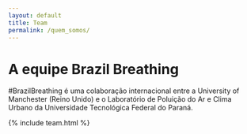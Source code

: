 ```yaml
---
layout: default
title: Team
permalink: /quem_somos/
---
```


# A equipe Brazil Breathing

<!-- \#BrazilBreathing is an international collaboration between the University of Manchester in
the United Kingdom and the Laboratory for Urban Air Pollution and Climate at the Federal University of Technology in Brazil. -->

\#BrazilBreathing é uma colaboração internacional entre a University of Manchester (Reino Unido)  e o Laboratório de Poluição do Ar e Clima Urbano da Universidade Tecnológica Federal do Paraná.

{% include team.html %}